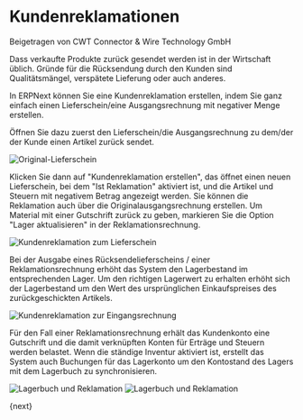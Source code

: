 <!-- add-breadcrumbs -->
# Kundenreklamationen
<span class="text-muted contributed-by">Beigetragen von CWT Connector & Wire Technology GmbH</span>

Dass verkaufte Produkte zurück gesendet werden ist in der Wirtschaft üblich. Gründe für die Rücksendung durch den Kunden sind Qualitätsmängel, verspätete Lieferung oder auch anderes.

In ERPNext können Sie eine Kundenreklamation erstellen, indem Sie ganz einfach einen Lieferschein/eine Ausgangsrechnung mit negativer Menge erstellen.

Öffnen Sie dazu zuerst den Lieferschein/die Ausgangsrechnung zu dem/der der Kunde einen Artikel zurück sendet.

<img class="screenshot" alt="Original-Lieferschein" src="{{docs_base_url}}/assets/img/stock/sales-return-original-delivery-note.png">

Klicken Sie dann auf "Kundenreklamation erstellen", das öffnet einen neuen Lieferschein, bei dem "Ist Reklamation" aktiviert ist, und die Artikel und Steuern mit negativem Betrag angezeigt werden.
Sie können die Reklamation auch über die Originalausgangsrechnung erstellen. Um Material mit einer Gutschrift zurück zu geben, markieren Sie die Option "Lager aktualisieren" in der Reklamationsrechnung.

<img class="screenshot" alt="Kundenreklamation zum Lieferschein" src="{{docs_base_url}}/assets/img/stock/sales-return-against-delivery-note.png">		

Bei der Ausgabe eines Rücksendelieferscheins / einer Reklamationsrechnung erhöht das System den Lagerbestand im entsprechenden Lager. Um den richtigen Lagerwert zu erhalten erhöht sich der Lagerbestand um den Wert des ursprünglichen Einkaufspreises des zurückgeschickten Artikels.

<img class="screenshot" alt="Kundenreklamation zur Eingangsrechnung" src="{{docs_base_url}}/assets/img/stock/sales-return-against-sales-invoice.png">

Für den Fall einer Reklamationsrechnung erhält das Kundenkonto eine Gutschrift und die damit verknüpften Konten für Erträge und Steuern werden belastet.
Wenn die ständige Inventur aktiviert ist, erstellt das System auch Buchungen für das Lagerkonto um den Kontostand des Lagers mit dem Lagerbuch zu synchronisieren. 

<img class="screenshot" alt="Lagerbuch und Reklamation" src="{{docs_base_url}}/assets/img/stock/sales-return-stock-ledger.png">

<img class="screenshot" alt="Lagerbuch und Reklamation" src="{{docs_base_url}}/assets/img/stock/sales-return-general-ledger.png">

{next}
